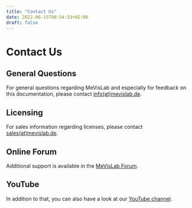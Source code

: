 ```yaml
---
title: "Contact Us"
date: 2022-06-15T08:54:53+02:00
draft: false
---
```

# Contact Us
## General Questions
For general questions regarding MeVisLab and especially for feedback on this documentation, please contact [info(at)mevislab.de](mailto://info@mevislab.de).

## Licensing
For sales information regarding licenses, please contact [sales(at)mevislab.de](mailto://sales@mevislab.de).

## Online Forum
Additional support is available in the [MeVisLab Forum](https://forum.mevislab.de).

## YouTube
In addition to that, you can also have a look at our [YouTube channel](https://www.youtube.com/channel/UCUGi64NseroIGjga8l7EX8g).